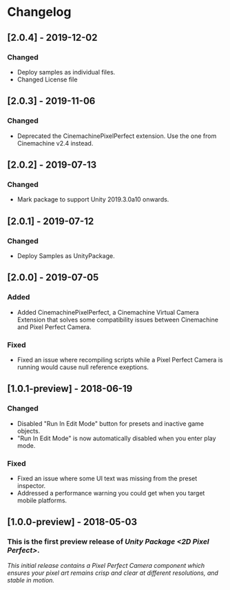 # Changelog

## [2.0.4] - 2019-12-02

### Changed
- Deploy samples as individual files.
- Changed License file

## [2.0.3] - 2019-11-06

### Changed
- Deprecated the CinemachinePixelPerfect extension. Use the one from Cinemachine v2.4 instead.

## [2.0.2] - 2019-07-13

### Changed

- Mark package to support Unity 2019.3.0a10 onwards.

## [2.0.1] - 2019-07-12

### Changed

- Deploy Samples as UnityPackage.

## [2.0.0] - 2019-07-05

### Added

- Added CinemachinePixelPerfect, a Cinemachine Virtual Camera Extension that solves some compatibility issues between Cinemachine and Pixel Perfect Camera.

### Fixed

- Fixed an issue where recompiling scripts while a Pixel Perfect Camera is running would cause null reference exeptions.

## [1.0.1-preview] - 2018-06-19

### Changed

- Disabled "Run In Edit Mode" button for presets and inactive game objects.
- "Run In Edit Mode" is now automatically disabled when you enter play mode.

### Fixed

- Fixed an issue where some UI text was missing from the preset inspector.
- Addressed a performance warning you could get when you target mobile platforms.

## [1.0.0-preview] - 2018-05-03

### This is the first preview release of *Unity Package \<2D Pixel Perfect\>*.

*This initial release contains a Pixel Perfect Camera component which ensures your pixel art remains crisp and clear at different resolutions, and stable in motion.*
